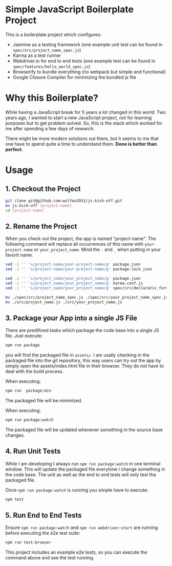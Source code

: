 # Simple JavaScript Boilerplate Project

This is a boilerplate project which configures:

- Jasmine as a testing framework (one example unit test can be found in `spec/src/project_name_spec.js`)
- Karma as a test runner
- Webdriver.io for end to end tests (one example test can be found in `spec/features/hello_world_spec.js`)
- Browserify to bundle everything (no webpack but simple and functional)
- Google Closure Compiler for minimizing the bundled js file

# Why this Boilerplate?

While having a JavaScript break for 5 years a lot changed in this world. Two years ago, I wanted to start a new JavaScript project, not for learning purposes but to get problem solved. So, this is the stack which worked for me after spending a few days of research.

There might be more modern solutions out there, but it seems to me that one have to spend quite a time to understand them. __Done is better than perfect.__

# Usage

## 1. Checkout the Project

```bash
git clone git@github.com:wolfoo2931/js-kick-off.git
mv js-kick-off [project-name]
cd [project-name]
```

## 2. Rename the Project

When you check out the project, the app is named "project-name". The following
command will replace all occurrences of this name with `your-project-name` or `your_project_name`. Mind the `-` and `_` when putting in your favorit name.

```bash
sed -i '' 's/project-name/your-project-name/g' package.json
sed -i '' 's/project-name/your-project-name/g' package-lock.json

sed -i '' 's/project_name/your_project_name/g' package.json
sed -i '' 's/project_name/your_project_name/g' karma.conf.js
sed -i '' 's/project_name/your_project_name/g' spec/src/declarativ_forms_spec.js

mv ./spec/src/project_name_spec.js ./spec/src/your_project_name_spec.js
mv ./src/project_name.js ./src/your_project_name.js
```
## 3. Package your App into a single JS File

There are predifined tasks which package the code base into a single JS file. Just
execute:

```bash
npm run package
```

you will find the packaged file in `assets/`. I am usally checking in the packaged file into the git repository, this way users can try out the app by simply open the assets/index.html file in their browser. They do not have to deal with the build process.

When executing:

```bash
npm run  package:min
```

The packaged file will be minimized.


When executing:

```bash
npm run package:watch
```

The packaged file will be updated whenever something in the source base changes.

## 4. Run Unit Tests

While I am developing I always run `npm run package:watch` in one terminal window. This will update the packaged file everytime I change something in the code base. The unit as well as the end to end tests will only test the packaged file.

Once `npm run package:watch` is running you simple have to execute:

```bash
npm test
```

## 5. Run End to End Tests

Ensure `npm run package:watch` and `npm run webdriver:start` are running before executing the e2e test suite:

```bash
npm run test:browser
```

This project includes an example e2e tests, so you can execute the command above and see the test running.
